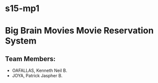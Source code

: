 # s15-mp1

# Big Brain Movies Movie Reservation System

## Team Members:

* OAFALLAS, Kenneth Neil B.
* JOYA, Patrick Jaspher B.